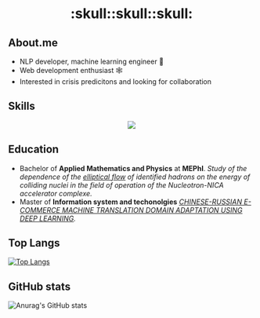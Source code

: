 <!-- <h1 align="center">Hi there, I'm <a href="https://daniilshat.ru/" target="_blank">Daniil</a>  -->
<h1 align="center">:skull::skull::skull:</a> 

## About.me
- NLP developer, machine learning engineer :robot:
- Web development enthusiast :spider_web:
- Interested in crisis predicitons and looking for collaboration

## Skills
<p align="center">
    <img src="https://skillicons.dev/icons?i=python,golang,docker,kubernetes,git,aws,cpp,grafana&perline=4" />
</p>

## Education
- Bachelor of **Applied Mathematics and Physics** at **MEPhI**. _Study of the dependence of the [elliptical flow](https://github.com/fkurushin/Flow) of identified hadrons on the energy of colliding nuclei in the field of operation of the Nucleotron-NICA accelerator complexe._
- Master of **Information system and techonolgies** _[CHINESE-RUSSIAN E-COMMERCE MACHINE TRANSLATION DOMAIN ADAPTATION USING DEEP LEARNING](https://github.com/fkurushin/Chinese-Russian-translator)._


## Top Langs
[![Top Langs](https://github-readme-stats.vercel.app/api/top-langs/?username=fkurushin&hide_progress=true)](https://github.com/anuraghazra/github-readme-stats)

## GitHub stats
![Anurag's GitHub stats](https://github-readme-stats.vercel.app/api?username=fkurushin&show_icons=true&theme=transparent)


<!-- ## Insights
- Classification model to predict if word has error
- Web application for speech training
- Web application for schedule buisiness

## Contact.me
- [stackoverflow](https://stackoverflow.com/users/15842779/fedor)
- [stack-datascience](https://datascience.stackexchange.com/users/151011/Фёдор-Курушин)
- [kaggle](https://www.kaggle.com/fedorkurushin)
- [leetcode](https://leetcode.com/fkurushin/)
-->
